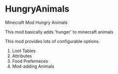 # HungryAnimals
Minecraft Mod Hungry Animals

This mod basically adds 'hunger' to minecraft animals

This mod provides lots of configurable options.
1) Loot Tables
2) Attributes
3) Food Preferneces 
4) Mod-adding Animals
